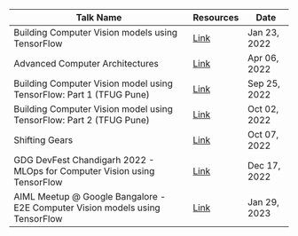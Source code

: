 | Talk Name | Resources | Date |
| --------- | --------- | ---- |
|Building Computer Vision models using TensorFlow| [Link](https://github.com/NSTiwari/CommunityTalks/blob/main/Building%20Computer%20Visions%20models%20using%20TensorFlow.pdf) | Jan 23, 2022 |
|Advanced Computer Architectures| [Link](https://github.com/NSTiwari/CommunityTalks/blob/main/Advanced%20Computer%20Architectures.pdf) |Apr 06, 2022 |
|Building Computer Vision model using TensorFlow: Part 1 (TFUG Pune) | [Link](https://www.meetup.com/en-AU/tensorflow-user-group-pune/events/288577307/)|Sep 25, 2022|
|Building Computer Vision model using TensorFlow: Part 2 (TFUG Pune) | [Link](https://www.meetup.com/tensorflow-user-group-pune/events/288577357/)|Oct 02, 2022|
|Shifting Gears | [Link](https://github.com/NSTiwari/CommunityTalks/blob/main/Shifting%20Gears.pdf)|Oct 07, 2022|
|GDG DevFest Chandigarh 2022 - MLOps for Computer Vision using TensorFlow | [Link](https://github.com/NSTiwari/CommunityTalks/blob/main/DevFest%20Chandigarh%202022%20-%20MLOps%20for%20Computer%20Vision%20using%20TensorFlow.pdf) | Dec 17, 2022|
|AIML Meetup @ Google Bangalore - E2E Computer Vision models using TensorFlow| [Link](https://github.com/NSTiwari/CommunityTalks/blob/main/AIML%20Meetup%20-%20Google%20Bangalore.pdf) | Jan 29, 2023|

